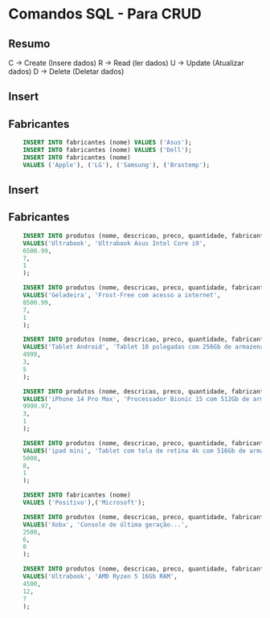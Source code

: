 # Comandos SQL - Para CRUD

## Resumo
C -> Create (Insere dados)
R -> Read (ler dados)
U -> Update (Atualizar dados)
D -> Delete (Deletar dados)
<!-- __________________________________________ -->
## Insert
## Fabricantes


```sql
    INSERT INTO fabricantes (nome) VALUES ('Asus');
    INSERT INTO fabricantes (nome) VALUES ('Dell');
    INSERT INTO fabricantes (nome)
    VALUES ('Apple'), ('LG'), ('Samsung'), ('Brastemp');
```

## Insert
## Fabricantes

```sql
    INSERT INTO produtos (nome, descricao, preco, quantidade, fabricante_id)
    VALUES('Ultrabook', 'Ultrabook Asus Intel Core i9', 
    6500.99,
    7,
    1
    );

    INSERT INTO produtos (nome, descricao, preco, quantidade, fabricante_id)
    VALUES('Geladeira', 'Frost-Free com acesso a internet', 
    8500.99,
    7,
    1
    );

    INSERT INTO produtos (nome, descricao, preco, quantidade, fabricante_id)
    VALUES('Tablet Android', 'Tablet 10 polegadas com 256Gb de armazenamento', 
    4999,
    3,
    5
    );

    INSERT INTO produtos (nome, descricao, preco, quantidade, fabricante_id)
    VALUES('iPhone 14 Pro Max', 'Processador Bionic 15 com 512Gb de armazenamento', 
    9999.97,
    3,
    1
    );

    INSERT INTO produtos (nome, descricao, preco, quantidade, fabricante_id) VALUES ('Asus');
    VALUES('ipad mini', 'Tablet com tela de retina 4k com 516Gb de armazenamento', 
    5000,
    8,
    1
    );

```

```sql
    INSERT INTO fabricantes (nome)
    VALUES ('Positivo'),('Microsoft');
```   

```sql
    INSERT INTO produtos (nome, descricao, preco, quantidade, fabricante_id)
    VALUES('Xobx', 'Console de última geração...', 
    2500,
    6,
    8
    );

    INSERT INTO produtos (nome, descricao, preco, quantidade, fabricante_id)
    VALUES('Ultrabook', 'AMD Ryzen 5 16Gb RAM', 
    4500,
    12,
    7
    );


```   